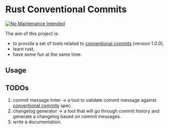 # Rust Conventional Commits

[![No Maintenance Intended](http://unmaintained.tech/badge.svg)](http://unmaintained.tech/)

The aim of this project is:
- to provide a set of tools related to [conventional commits][0] (version 1.0.0),
- learn rust,
- have some fun at the same time.

## Usage


## TODOs

1. commit message linter -> a tool to validate commit message against [conventional commits][0] spec.
2. changelog generator -> a tool that will go through commit history and generate a changelog based on commit messages.
3. write a documentation.

[0]: https://www.conventionalcommits.org/en/v1.0.0/
